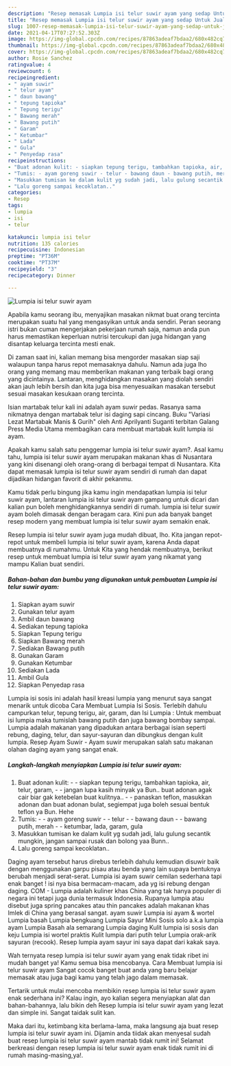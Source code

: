 ```yaml
---
description: "Resep memasak Lumpia isi telur suwir ayam yang sedap Untuk Jualan"
title: "Resep memasak Lumpia isi telur suwir ayam yang sedap Untuk Jualan"
slug: 1007-resep-memasak-lumpia-isi-telur-suwir-ayam-yang-sedap-untuk-jualan
date: 2021-04-17T07:27:52.303Z
image: https://img-global.cpcdn.com/recipes/87863adeaf7bdaa2/680x482cq70/lumpia-isi-telur-suwir-ayam-foto-resep-utama.jpg
thumbnail: https://img-global.cpcdn.com/recipes/87863adeaf7bdaa2/680x482cq70/lumpia-isi-telur-suwir-ayam-foto-resep-utama.jpg
cover: https://img-global.cpcdn.com/recipes/87863adeaf7bdaa2/680x482cq70/lumpia-isi-telur-suwir-ayam-foto-resep-utama.jpg
author: Rosie Sanchez
ratingvalue: 4
reviewcount: 6
recipeingredient:
- " ayam suwir"
- " telur ayam"
- " daun bawang"
- " tepung tapioka"
- " Tepung terigu"
- " Bawang merah"
- " Bawang putih"
- " Garam"
- " Ketumbar"
- " Lada"
- " Gula"
- " Penyedap rasa"
recipeinstructions:
- "Buat adonan kulit: - siapkan tepung terigu, tambahkan tapioka, air, telur, garam,  - jangan lupa kasih minyak ya Bun.. buat adonan agak cair biar gak ketebelan buat kulitnya.. - panaskan teflon, masukkan adonan dan buat adonan bulat, segiempat juga boleh sesuai bentuk teflon ya Bun. Hehe"
- "Tumis: - ayam goreng suwir - telur - bawang daun - bawang putih, merah - ketumbar, lada, garam, gula"
- "Masukkan tumisan ke dalam kulit yg sudah jadi, lalu gulung secantik mungkin, jangan sampai rusak dan bolong yaa Bunn.."
- "Lalu goreng sampai kecoklatan.."
categories:
- Resep
tags:
- lumpia
- isi
- telur

katakunci: lumpia isi telur 
nutrition: 135 calories
recipecuisine: Indonesian
preptime: "PT36M"
cooktime: "PT37M"
recipeyield: "3"
recipecategory: Dinner

---
```



![Lumpia isi telur suwir ayam](https://img-global.cpcdn.com/recipes/87863adeaf7bdaa2/680x482cq70/lumpia-isi-telur-suwir-ayam-foto-resep-utama.jpg)

Apabila kamu seorang ibu, menyajikan masakan nikmat buat orang tercinta merupakan suatu hal yang mengasyikan untuk anda sendiri. Peran seorang istri bukan cuman mengerjakan pekerjaan rumah saja, namun anda pun harus memastikan keperluan nutrisi tercukupi dan juga hidangan yang disantap keluarga tercinta mesti enak.

Di zaman  saat ini, kalian memang bisa mengorder masakan siap saji walaupun tanpa harus repot memasaknya dahulu. Namun ada juga lho orang yang memang mau memberikan makanan yang terbaik bagi orang yang dicintainya. Lantaran, menghidangkan masakan yang diolah sendiri akan jauh lebih bersih dan kita juga bisa menyesuaikan masakan tersebut sesuai masakan kesukaan orang tercinta. 

Isian martabak telur kali ini adalah ayam suwir pedas. Rasanya sama nikmatnya dengan martabak telur isi daging sapi cincang. Buku &#34;Variasi Lezat Martabak Manis &amp; Gurih&#34; oleh Anti Aprilyanti Suganti terbitan Galang Press Media Utama membagikan cara membuat martabak kulit lumpia isi ayam.

Apakah kamu salah satu penggemar lumpia isi telur suwir ayam?. Asal kamu tahu, lumpia isi telur suwir ayam merupakan makanan khas di Nusantara yang kini disenangi oleh orang-orang di berbagai tempat di Nusantara. Kita dapat memasak lumpia isi telur suwir ayam sendiri di rumah dan dapat dijadikan hidangan favorit di akhir pekanmu.

Kamu tidak perlu bingung jika kamu ingin mendapatkan lumpia isi telur suwir ayam, lantaran lumpia isi telur suwir ayam gampang untuk dicari dan kalian pun boleh menghidangkannya sendiri di rumah. lumpia isi telur suwir ayam boleh dimasak dengan beragam cara. Kini pun ada banyak banget resep modern yang membuat lumpia isi telur suwir ayam semakin enak.

Resep lumpia isi telur suwir ayam juga mudah dibuat, lho. Kita jangan repot-repot untuk membeli lumpia isi telur suwir ayam, karena Anda dapat membuatnya di rumahmu. Untuk Kita yang hendak membuatnya, berikut resep untuk membuat lumpia isi telur suwir ayam yang nikamat yang mampu Kalian buat sendiri.

<!--inarticleads1-->

##### Bahan-bahan dan bumbu yang digunakan untuk pembuatan Lumpia isi telur suwir ayam:

1. Siapkan  ayam suwir
1. Gunakan  telur ayam
1. Ambil  daun bawang
1. Sediakan  tepung tapioka
1. Siapkan  Tepung terigu
1. Siapkan  Bawang merah
1. Sediakan  Bawang putih
1. Gunakan  Garam
1. Gunakan  Ketumbar
1. Sediakan  Lada
1. Ambil  Gula
1. Siapkan  Penyedap rasa


Lumpia isi sosis ini adalah hasil kreasi lumpia yang menurut saya sangat menarik untuk dicoba Cara Membuat Lumpia Isi Sosis. Terlebih dahulu campurkan telur, tepung terigu, air, garam, dan Isi Lumpia : Untuk membuat isi lumpia maka tumislah bawang putih dan juga bawang bombay sampai. Lumpia adalah makanan yang dipadukan antara berbagai isian seperti rebung, daging, telur, dan sayur-sayuran dan dibungkus dengan kulit lumpia. Resep Ayam Suwir - Ayam suwir merupakan salah satu makanan olahan daging ayam yang sangat enak. 

<!--inarticleads2-->

##### Langkah-langkah menyiapkan Lumpia isi telur suwir ayam:

1. Buat adonan kulit: - - siapkan tepung terigu, tambahkan tapioka, air, telur, garam,  - - jangan lupa kasih minyak ya Bun.. buat adonan agak cair biar gak ketebelan buat kulitnya.. - - panaskan teflon, masukkan adonan dan buat adonan bulat, segiempat juga boleh sesuai bentuk teflon ya Bun. Hehe
1. Tumis: - - ayam goreng suwir - - telur - - bawang daun - - bawang putih, merah - - ketumbar, lada, garam, gula
1. Masukkan tumisan ke dalam kulit yg sudah jadi, lalu gulung secantik mungkin, jangan sampai rusak dan bolong yaa Bunn..
1. Lalu goreng sampai kecoklatan..


Daging ayam tersebut harus direbus terlebih dahulu kemudian disuwir baik dengan menggunakan garpu pisau atau benda yang lain supaya bentuknya berubah menjadi serat-serat. Lumpia isi ayam suwir cemilan sederhana tapi enak banget ! isi nya bisa bermacam-macam, ada yg isi rebung dengan daging. COM - Lumpia adalah kuliner khas China yang tak hanya populer di negara ini tetapi juga dunia termasuk Indonesia. Rupanya lumpia atau disebut juga spring pancakes atau thin pancakes adalah makanan khas Imlek di China yang berasal sangat. ayam suwir Lumpia isi ayam &amp; wortel Lumpia basah Lumpia bengkuang Lumpia Sayur Mini Sosis solo a.k.a lumpia ayam Lumpia Basah ala semarang Lumpia daging Kulit lumpia isi sosis dan keju Lumpia isi wortel praktis Kulit lumpia dari putih telur Lumpia orak-arik sayuran (recook). Resep lumpia ayam sayur ini saya dapat dari kakak saya. 

Wah ternyata resep lumpia isi telur suwir ayam yang enak tidak ribet ini mudah banget ya! Kamu semua bisa mencobanya. Cara Membuat lumpia isi telur suwir ayam Sangat cocok banget buat anda yang baru belajar memasak atau juga bagi kamu yang telah jago dalam memasak.

Tertarik untuk mulai mencoba membikin resep lumpia isi telur suwir ayam enak sederhana ini? Kalau ingin, ayo kalian segera menyiapkan alat dan bahan-bahannya, lalu bikin deh Resep lumpia isi telur suwir ayam yang lezat dan simple ini. Sangat taidak sulit kan. 

Maka dari itu, ketimbang kita berlama-lama, maka langsung aja buat resep lumpia isi telur suwir ayam ini. Dijamin anda tiidak akan menyesal sudah buat resep lumpia isi telur suwir ayam mantab tidak rumit ini! Selamat berkreasi dengan resep lumpia isi telur suwir ayam enak tidak rumit ini di rumah masing-masing,ya!.


